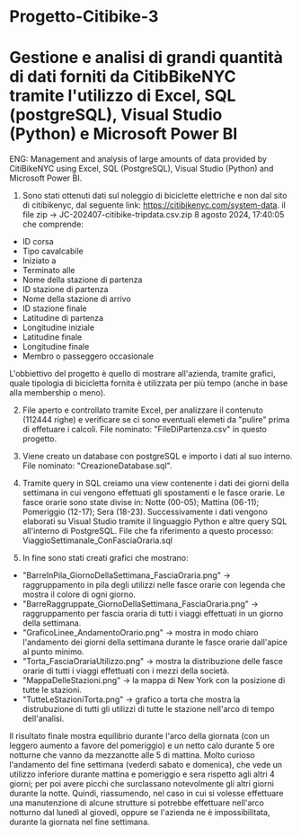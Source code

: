 # Progetto-Citibike-3

# Gestione e analisi di grandi quantità di dati forniti da CitibBikeNYC tramite l'utilizzo di Excel, SQL (postgreSQL), Visual Studio (Python) e Microsoft Power BI

ENG: Management and analysis of large amounts of data provided by CitiBikeNYC using Excel, SQL (PostgreSQL), Visual Studio (Python) and Microsoft Power BI.



1) Sono stati ottenuti dati sul noleggio di biciclette elettriche e non dal sito di citibikenyc, dal seguente link: https://citibikenyc.com/system-data.
il file zip ->  JC-202407-citibike-tripdata.csv.zip	8 agosto 2024, 17:40:05
che comprende:

- ID corsa
- Tipo cavalcabile
- Iniziato a
- Terminato alle
- Nome della stazione di partenza
- ID stazione di partenza
- Nome della stazione di arrivo
- ID stazione finale
- Latitudine di partenza
- Longitudine iniziale
- Latitudine finale
- Longitudine finale
- Membro o passeggero occasionale

L'obbiettivo del progetto è quello di mostrare all'azienda, tramite grafici, quale tipologia di bicicletta fornita è utilizzata per più tempo (anche in base alla membership o meno).

2) File aperto e controllato tramite Excel, per analizzare il contenuto (112444 righe) e verificare se ci sono eventuali elemeti da "pulire" prima di effetuare i calcoli. File nominato: "FileDiPartenza.csv" in questo progetto.

3) Viene creato un database con postgreSQL e importo i dati al suo interno. File nominato: "CreazioneDatabase.sql".

4) Tramite query in SQL creiamo una view contenente i dati dei giorni della settimana in cui vengono effettuati gli spostamenti e le fasce orarie. Le fasce orarie sono state divise in: Notte (00-05); Mattina (06-11); Pomeriggio (12-17); Sera (18-23). Successivamente i dati vengono elaborati su Visual Studio tramite il linguaggio Python e altre query SQL all'interno di PostgreSQL.
File che fa riferimento a questo processo:
ViaggioSettimanale_ConFasciaOraria.sql

5) In fine sono stati creati grafici che mostrano:
- "BarreInPila_GiornoDellaSettimana_FasciaOraria.png" -> raggruppamento in pila degli utilizzi nelle fasce orarie con legenda che mostra il colore di ogni giorno.
- "BarreRaggruppate_GiornoDellaSettimana_FasciaOraria.png" -> raggruppamento per fascia oraria di tutti i viaggi effettuati in un giorno della settimana.
- "GraficoLinee_AndamentoOrario.png" -> mostra in modo chiaro l'andamento dei giorni della settimana durante le fasce orarie dall'apice al punto minimo.
- "Torta_FasciaOrariaUtilizzo.png" -> mostra la distribuzione delle fasce orarie di tutti i viaggi effettuati con i mezzi della società.
- "MappaDelleStazioni.png" -> la mappa di New York con la posizione di tutte le stazioni.
- "TutteLeStazioniTorta.png" -> grafico a torta che mostra la distrubuzione di tutti gli utilizzi di tutte le stazione nell'arco di tempo dell'analisi.

Il risultato finale mostra equilibrio durante l'arco della giornata (con un leggero aumento a favore del pomeriggio) e un netto calo durante 5 ore notturne che vanno da mezzanotte alle 5 di mattina. Molto curioso l'andamento del fine settimana (vederdì sabato e domenica), che vede un utilizzo inferiore durante mattina e pomeriggio e sera rispetto agli altri 4 giorni; per poi avere picchi che surclassano notevolmente gli altri giorni durante la notte. Quindi, riassumendo, nel caso in cui si volesse effettuare una manutenzione di alcune strutture si potrebbe effettuare nell'arco notturno dal lunedì al giovedi, oppure se l'azienda ne è impossibilitata, durante la giornata nel fine settimana.
